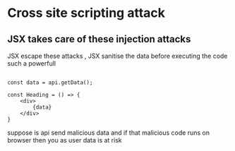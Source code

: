 
# Cross site scripting attack
## JSX takes care of these injection attacks 
JSX escape these attacks , JSX sanitise the data before executing the code such a powerfull 
```JS

const data = api.getData();

const Heading = () => {
    <div>
        {data}  
    </div>
}

```

<p>suppose is api send malicious data and if that malicious code runs on browser then you as user data is at risk</p>